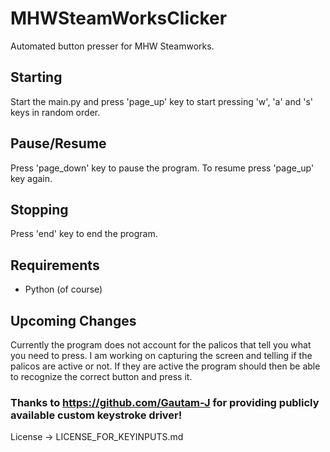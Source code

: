 # MHWSteamWorksClicker

Automated button presser for MHW Steamworks.

## Starting
Start the main.py and press 'page_up' key to start pressing 'w', 'a' and 's' keys in random order.

## Pause/Resume
Press 'page_down' key to pause the program.
To resume press 'page_up' key again.

## Stopping
Press 'end' key to end the program.

## Requirements
- Python (of course)

## Upcoming Changes
Currently the program does not account for the palicos that tell you what you need to press.
I am working on capturing the screen and telling if the palicos are active or not.
If they are active the program should then be able to recognize the correct button and press it.

### Thanks to https://github.com/Gautam-J for providing publicly available custom keystroke driver!
License -> LICENSE_FOR_KEYINPUTS.md 
